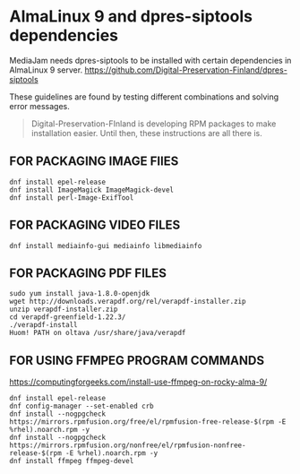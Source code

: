 # AlmaLinux 9 and dpres-siptools dependencies

MediaJam needs dpres-siptools to be installed with certain dependencies in AlmaLinux 9 server. 
https://github.com/Digital-Preservation-Finland/dpres-siptools

These guidelines are found by testing different combinations and solving error messages. 

> Digital-Preservation-FInland is developing RPM packages to make installation easier. Until then, these instructions are all there is.

## FOR PACKAGING IMAGE FIlES 
```
dnf install epel-release
dnf install ImageMagick ImageMagick-devel
dnf install perl-Image-ExifTool
```
## FOR PACKAGING VIDEO FILES
```
dnf install mediainfo-gui mediainfo libmediainfo
```
## FOR PACKAGING PDF FILES
```
sudo yum install java-1.8.0-openjdk
wget http://downloads.verapdf.org/rel/verapdf-installer.zip
unzip verapdf-installer.zip
cd verapdf-greenfield-1.22.3/
./verapdf-install
Huom! PATH on oltava /usr/share/java/verapdf
```
## FOR USING FFMPEG PROGRAM COMMANDS
https://computingforgeeks.com/install-use-ffmpeg-on-rocky-alma-9/
```
dnf install epel-release
dnf config-manager --set-enabled crb
dnf install --nogpgcheck https://mirrors.rpmfusion.org/free/el/rpmfusion-free-release-$(rpm -E %rhel).noarch.rpm -y
dnf install --nogpgcheck https://mirrors.rpmfusion.org/nonfree/el/rpmfusion-nonfree-release-$(rpm -E %rhel).noarch.rpm -y
dnf install ffmpeg ffmpeg-devel
```

